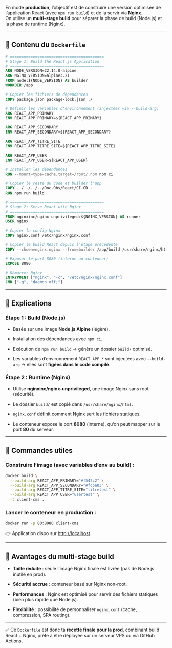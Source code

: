 
En mode **production**, l’objectif est de construire une version optimisée de l’application React (avec `npm run build`) et de la servir via **Nginx**.  
On utilise un **multi-stage build** pour séparer la phase de build (Node.js) et la phase de runtime (Nginx).

---

## 🔹 Contenu du `Dockerfile`

```dockerfile
# =========================================
# Stage 1: Build the React.js Application
# =========================================
ARG NODE_VERSION=22.14.0-alpine
ARG NGINX_VERSION=alpine3.21
FROM node:${NODE_VERSION} AS builder
WORKDIR /app

# Copier les fichiers de dépendances
COPY package.json package-lock.json ./

# Définir les variables d'environnement (injectées via --build-arg)
ARG REACT_APP_PRIMARY
ENV REACT_APP_PRIMARY=${REACT_APP_PRIMARY}

ARG REACT_APP_SECONDARY
ENV REACT_APP_SECONDARY=${REACT_APP_SECONDARY}

ARG REACT_APP_TITRE_SITE
ENV REACT_APP_TITRE_SITE=${REACT_APP_TITRE_SITE}

ARG REACT_APP_USER
ENV REACT_APP_USER=${REACT_APP_USER}

# Installer les dépendances
RUN --mount=type=cache,target=/root/.npm npm ci

# Copier le reste du code et builder l'app
COPY ../../../../Doc-Obs/React/CI-CD .
RUN npm run build

# =========================================
# Stage 2: Serve React with Nginx
# =========================================
FROM nginxinc/nginx-unprivileged:${NGINX_VERSION} AS runner
USER nginx

# Copier la config Nginx
COPY nginx.conf /etc/nginx/nginx.conf

# Copier le build React depuis l’étape précédente
COPY --chown=nginx:nginx --from=builder /app/build /usr/share/nginx/html

# Exposer le port 8080 (interne au conteneur)
EXPOSE 8080

# Démarrer Nginx
ENTRYPOINT ["nginx", "-c", "/etc/nginx/nginx.conf"]
CMD ["-g", "daemon off;"]
```

---

## 🔹 Explications

### Étape 1 : Build (Node.js)

- Basée sur une image **Node.js Alpine** (légère).
    
- Installation des dépendances avec `npm ci`.
    
- Exécution de `npm run build` → génère un dossier `build/` optimisé.
    
- Les variables d’environnement `REACT_APP_*` sont injectées avec `--build-arg` → elles sont **figées dans le code compilé**.
    

### Étape 2 : Runtime (Nginx)

- Utilise **nginxinc/nginx-unprivileged**, une image Nginx sans root (sécurité).
    
- Le dossier `build/` est copié dans `/usr/share/nginx/html`.
    
- `nginx.conf` définit comment Nginx sert les fichiers statiques.
    
- Le conteneur expose le port **8080** (interne), qu’on peut mapper sur le port **80** du serveur.
    

---

## 🔹 Commandes utiles

### Construire l’image (avec variables d’env au build) :

```bash
docker build \
  --build-arg REACT_APP_PRIMARY="#f542c2" \
  --build-arg REACT_APP_SECONDARY="#fcba03" \
  --build-arg REACT_APP_TITRE_SITE="titretest" \
  --build-arg REACT_APP_USER="usertest" \
  -t client-cms .
```

### Lancer le conteneur en production :

```bash
docker run -p 80:8080 client-cms
```

👉 Application dispo sur [http://localhost](http://localhost/).

---

## 🔹 Avantages du multi-stage build

- **Taille réduite** : seule l’image Nginx finale est livrée (pas de Node.js inutile en prod).
    
- **Sécurité accrue** : conteneur basé sur Nginx non-root.
    
- **Performances** : Nginx est optimisé pour servir des fichiers statiques (bien plus rapide que Node.js).
    
- **Flexibilité** : possibilité de personnaliser `nginx.conf` (cache, compression, SPA routing).
    

---

✅ Ce `Dockerfile` est donc ta **recette finale pour la prod**, combinant build React + Nginx, prête à être déployée sur un serveur VPS ou via GitHub Actions.
